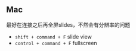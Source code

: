 ## Mac
最好在连接之后再全屏slides，不然会有分辨率的问题
+ `shift + command + F` slide view
+ `control + command + F` fullscreen
